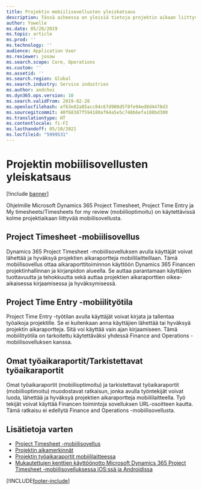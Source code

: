```yaml
---
title: Projektin mobiilisovellusten yleiskatsaus
description: Tässä aiheessa on yleisiä tietoja projektin aikaan liittyvistä sovelluksista ohjelmille Microsoft Dynamics 365 Project Timesheet, Project Time Entry, ja My timesheets/Timesheets, jotka ovat käytettävissä mobiililaitteilla.
author: Yowelle
ms.date: 05/28/2019
ms.topic: article
ms.prod: ''
ms.technology: ''
audience: Application User
ms.reviewer: josaw
ms.search.scope: Core, Operations
ms.custom: ''
ms.assetid: ''
ms.search.region: Global
ms.search.industry: Service industries
ms.author: andchoi
ms.dyn365.ops.version: 10
ms.search.validFrom: 2019-02-28
ms.openlocfilehash: ef63e82a85acc84c67d900d5f8fe94ed8d4478d3
ms.sourcegitcommit: 40f68387f594180af64a5e5c748b6efa188bd300
ms.translationtype: HT
ms.contentlocale: fi-FI
ms.lasthandoff: 05/10/2021
ms.locfileid: "5999531"
---
```

# <a name="project-mobile-applications-overview"></a>Projektin mobiilisovellusten yleiskatsaus

[!include [banner](../includes/banner.md)]

Ohjelmille Microsoft Dynamics 365 Project Timesheet, Project Time Entry ja My timesheets/Timesheets for my review (mobiilioptimoitu) on käytettävissä kolme projektiaikaan liittyvää mobiilisovellusta.

## <a name="project-timesheet-mobile-app"></a>Project Timesheet -mobiilisovellus

Dynamics 365 Project Timesheet -mobiilisovelluksen avulla käyttäjät voivat lähettää ja hyväksyä projektien aikaraportteja mobiililaitteillaan. Tämä mobiilisovellus ottaa aikaraporttitoiminnon käyttöön Dynamics 365 Financen projektinhallinnan ja kirjanpidon alueella. Se auttaa parantamaan käyttäjien tuottavuutta ja tehokkuutta sekä auttaa projektien aikaraporttien oikea-aikaisessa kirjaamisessa ja hyväksymisessä.

## <a name="project-time-entry-workspace"></a>Project Time Entry -mobiilityötila

Project Time Entry -työtilan avulla käyttäjät voivat kirjata ja tallentaa työaikoja projektille. Se ei kuitenkaan anna käyttäjien lähettää tai hyväksyä projektin aikaraportteja. Sitä voi käyttää vain ajan kirjaamiseen. Tämä mobiilityötila on tarkoitettu käytettäväksi yhdessä Finance and Operations -mobiilisovelluksen kanssa.

## <a name="my-timesheetstimesheets-for-my-review"></a>Omat työaikaraportit/Tarkistettavat työaikaraportit

Omat työaikaraportit (mobiilioptimoitu) ja tarkistettavat työaikaraportit (mobiilioptimoitu) muodostavat ratkaisun, jonka avulla työntekijät voivat luoda, lähettää ja hyväksyä projektien aikaraportteja mobiililaitteella. Työ tekijät voivat käyttää Financen toimintoja sovelluksen URL-osoitteen kautta. Tämä ratkaisu ei edellytä Finance and Operations -mobiilisovellusta.

## <a name="for-more-information"></a>Lisätietoja varten

- [Project Timesheet -mobiilisovellus](project-timesheet.md)
- [Projektin aikamerkinnät]( project-time-entry-mobile-workspace.md)
- [Projektin työaikaraportit mobiililaitteessa](Mobile-timesheets.md)
- [Mukautettujen kenttien käyttöönotto Microsoft Dynamics 365 Project Timesheet -mobiilisovelluksessa iOS:ssä ja Androidissa](custom-fields-mobile.md)


[!INCLUDE[footer-include](../includes/footer-banner.md)]